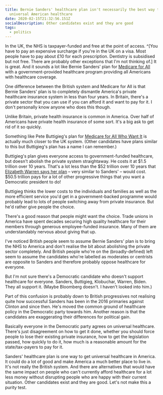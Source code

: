 ```yaml
---
title: Bernie Sanders' healthcare plan isn't necessarily the best way to
  universal American healthcare
date: 2020-02-15T21:32:56.151Z
socialDescription: Other candidates exist and they are good
tags:
  - politics
---
```

In the UK, the NHS is taxpayer-funded and free at the point of access. ^[You have to pay an expensive surcharge if you're in the UK on a visa. Most people have to pay about £10 for each prescription. Dentistry is subsidised but not free. There are probably other exceptions that I'm not thinking of.] It is great. And it sounds a lot like Bernie Sanders' plan for [Medicare for All](https://berniesanders.com/issues/medicare-for-all) with a government-provided healthcare program providing all Americans with healthcare coverage.

One difference between the British system and Medicare for All is that Bernie Sanders' plan is to completely dismantle America's private healthcare insurance system in less than four years. In Britain, there's a private sector that you can use if you can afford it and want to pay for it. I don't personally know anyone who does this though.

Unlike Britain, private health insurance is common in America. Over half of Americans have private health insurance of some sort. It's a big ask to get rid of it so quickly.

Something like Pete Buttigieg's plan for [Medicare for All Who Want It](https://peteforamerica.com/policies/health-care) is actually much closer to the UK system. (Other candidates have plans similar to this but Buttigieg's plan has a name I can remember.)

Buttigieg's plan gives everyone access to government-funded healthcare, but doesn't abolish the private system straightaway. He costs it at $1.5 trillion over 10 years. That's a lot less than the $52 trillion over 10 years that [Elizabeth Warren says her plan](https://elizabethwarren.com/plans/paying-for-m4a) – very similar to Sanders' – would cost. $50.5 trillion pays for a lot of other progressive things that you want a Democratic president to do!

Buttigieg thinks the lower costs to the individuals and families as well as the more efficient service you'd get in a government-backed programme would probably lead to lots of people switching away from private insurance. But he'd rather give people the choice. 

There's a good reason that people might want the choice. Trade unions in America have spent decades securing high quality healthcare for their members through generous employee-funded insurance. Many of them are understandably nervous about giving that up.

I've noticed British people seem to assume Bernie Sanders' plan is to bring the NHS to America and don't realise the bit about abolishing the private sector completely. And British people who're on the (broadly-defined) left seem to assume the candidates who're labelled as moderates or centrists are opposite to Sanders and therefore probably oppose healthcare for everyone.

But I'm not sure there's a Democratic candidate who doesn't support healthcare for everyone. Sanders, Buttigieg, Klobuchar, Warren, Biden. They all support it. (Maybe Bloomberg doesn't. I haven't looked into him.)

Part of this confusion is probably down to British progressives not realising quite how successful Sanders has been in the 2016 primaries against Clinton and since then. He's moved the common ground of healthcare policy in the Democratic party towards him. Another reason is that the candidates are exaggerating their differences for political gain.

Basically everyone in the Democratic party agrees on universal healthcare. There's just disagreement on how to get it done, whether you should force people to lose their existing private insurance, how to get the legislation passed, how quickly to do it, how much is a reasonable amount for the state/tax-payers to pay for it.

Sanders' healthcare plan is one way to get universal healthcare in America. It could do a lot of good and make America a much better place to live in. It's not really the British system. And there are alternatives that would have the same impact on people who can't currently afford healthcare for a lot less money without disrupting people who are happy with their current situation. Other candidates exist and they are good. Let's not make this a purity test.
